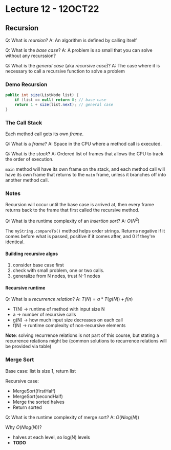 # Lecture 12 - 12OCT22
## Recursion
Q: What is *reursion*?
A: An algorithm is defined by calling itself

Q: What is the *base case*?
A: A problem is so small that you can solve without any recurssion?

Q: What is the *general case* (aka *recursive case*)?
A: The case where it is necessary to call a recursive function to solve a problem

### Demo Recursion
```java
public int size(ListNode list) {
	if (list == null) return 0; // base case
	return 1 + size(list.next); // general case
}
```

### The Call Stack
Each method call gets its own *frame*.

Q: What is a *frame*?
A: Space in the CPU where a method call is executed.

Q: What is the *stack*?
A: Ordered list of frames that allows the CPU to track the order of execution.

`main` method will have its own frame on the stack, and each method call will have its own frame that returns to the `main` frame, unless it branches off into another method call.

### Notes
Recursion will occur until the base case is arrived at, then every frame returns back to the frame that first called the recursive method.

Q: What is the runtime complexity of an *insertion sort*?
A: $O(N^2)$

The `myString.compareTo()` method helps order strings. Returns negative if it comes before what is passed, positive if it comes after, and 0 if they're identical.

#### Building recursive algos
1) consider base case first
2) check with small problem, one or two calls.
3) generalize from N nodes, trust N-1 nodes

#### Recursive runtime
Q: What is a *recurrence relation*?
A: $T(N) = a*T(g(N)) + f(n)$

- T(N) -> runtime of method with input size N
- a -> number of recursive calls
- g(N) -> how much input size decreases on each call
- f(N) -> runtime complexity of non-recursive elements

**Note**: solving recurrence relations is not part of this course, but stating a recurrence relations might be (common solutions to recurrence relations will be provided via table)

### Merge Sort
Base case: list is size 1, return list

Recursive case: 
- MergeSort(firstHalf)
- MergeSort(secondHalf)
- Merge the sorted halves
- Return sorted

Q: What is the runtime complexity of merge sort?
A: $O(Nlog(N))$

Why $O(Nlog(N))$?
- halves at each level, so log(N) levels
- **TODO**
